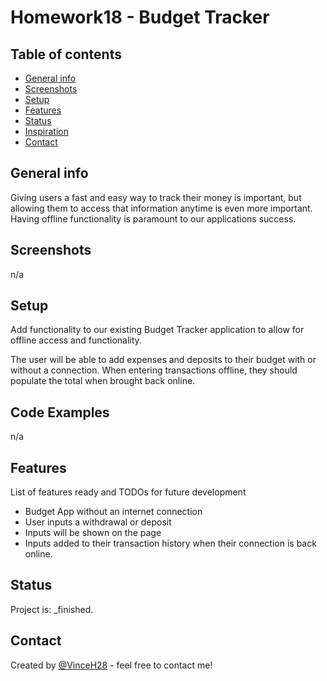 # Homework18 - Budget Tracker

## Table of contents
* [General info](#general-info)
* [Screenshots](#screenshots)
* [Setup](#setup)
* [Features](#features)
* [Status](#status)
* [Inspiration](#inspiration)
* [Contact](#contact)

## General info
Giving users a fast and easy way to track their money is important, but allowing them to access that information anytime is even more important. Having offline functionality is paramount to our applications success. 

## Screenshots
n/a

## Setup
Add functionality to our existing Budget Tracker application to allow for offline access and functionality.

The user will be able to add expenses and deposits to their budget with or without a connection. When entering transactions offline, they should populate the total when brought back online.

## Code Examples
n/a

## Features
List of features ready and TODOs for future development
* Budget App without an internet connection
* User inputs a withdrawal or deposit
* Inputs will be shown on the page
* Inputs added to their transaction history when their connection is back online.

## Status
Project is: _finished.

## Contact
Created by [@VinceH28](https://github.com/VinceH28/Homework2/) - feel free to contact me!